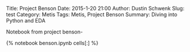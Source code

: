 Title: Project Benson
Date: 2015-1-20 21:00
Author: Dustin Schwenk
Slug: test
Category: Metis	
Tags: Metis, Project Benson
Summary: Diving into Python and EDA

Notebook from project benson-

{% notebook benson.ipynb cells[:] %}
